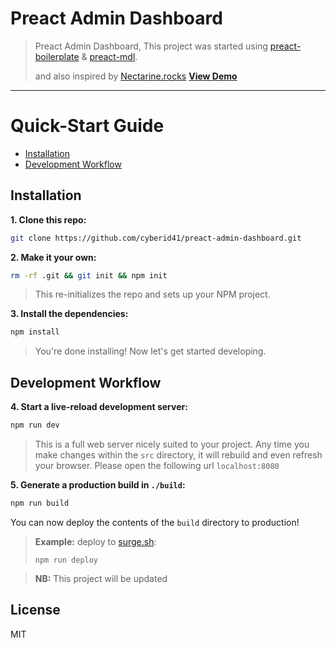 # Preact Admin Dashboard


> Preact Admin Dashboard, This project was started using [preact-boilerplate](https://github.com/developit/preact-boilerplate) & [preact-mdl](https://github.com/developit/preact-mdl/).
>
> and also inspired by [Nectarine.rocks](https://github.com/developit/nectarine.rocks/)
> **[View Demo](http://preact-admin-mdl.surge.sh/)** 

---


# Quick-Start Guide

- [Installation](#installation)
- [Development Workflow](#development-workflow)


## Installation

**1. Clone this repo:**

```sh
git clone https://github.com/cyberid41/preact-admin-dashboard.git
```


**2. Make it your own:**

```sh
rm -rf .git && git init && npm init
```

> This re-initializes the repo and sets up your NPM project.


**3. Install the dependencies:**

```sh
npm install
```

> You're done installing! Now let's get started developing.



## Development Workflow


**4. Start a live-reload development server:**

```sh
npm run dev
```

> This is a full web server nicely suited to your project. Any time you make changes within the `src` directory, it will rebuild and even refresh your browser.
> Please open the following url `localhost:8080`


**5. Generate a production build in `./build`:**

```sh
npm run build
```

You can now deploy the contents of the `build` directory to production!

> **Example:** deploy to [surge.sh](https://surge.sh):
>
> `npm run deploy`



> **NB:** This project will be updated


## License

MIT
